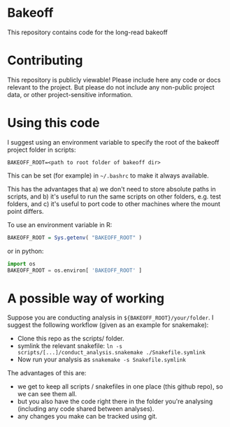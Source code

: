 # Bakeoff
This repository contains code for the long-read bakeoff

# Contributing

This repository is publicly viewable!  Please include here any code or docs relevant to the project.  But please do not include any non-public project data, or other project-sensitive information.

# Using this code

I suggest using an environment variable to specify the root of the bakeoff project folder in scripts:
```
BAKEOFF_ROOT=<path to root folder of bakeoff dir>
```
This can be set (for example) in `~/.bashrc` to make it always available.

This has the advantages that a) we don't need to store absolute paths in scripts, and b) it's useful to run the same scripts on other folders, e.g. test folders, and c) it's useful to port code to other machines where the mount point differs. 

To use an environment variable in R:
```R
BAKEOFF_ROOT = Sys.getenv( "BAKEOFF_ROOT" )
```
or in python:
```python
import os
BAKEOFF_ROOT = os.environ[ 'BAKEOFF_ROOT' ]
```

# A possible way of working

Suppose you are conducting analysis in `${BAKEOFF_ROOT}/your/folder`.  I suggest the following workflow (given as an example for snakemake):

* Clone this repo as the scripts/ folder.
* symlink the relevant snakefile: `ln -s scripts/[...]/conduct_analysis.snakemake ./Snakefile.symlink`
* Now run your analysis as `snakemake -s Snakefile.symlink`

The advantages of this are:

* we get to keep all scripts / snakefiles in one place (this github repo), so we can see them all.
* but you also have the code right there in the folder you're analysing (including any code shared between analyses).
* any changes you make can be tracked using git.

